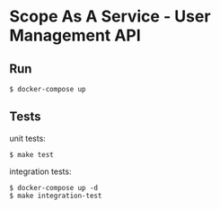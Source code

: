 # Scope As A Service - User Management API

## Run

```
$ docker-compose up
```

## Tests

unit tests:

```
$ make test
```

integration tests:

```
$ docker-compose up -d
$ make integration-test
```
